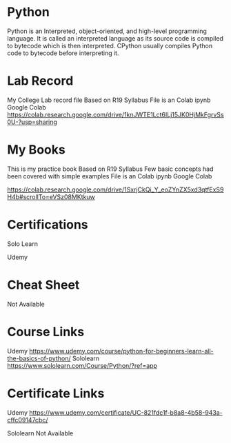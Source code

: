 # Python

Python is an Interpreted, object-oriented, and high-level programming language. It is called an interpreted language as its source code is compiled to bytecode which is then interpreted. CPython usually compiles Python code to bytecode before interpreting it.


# Lab Record
  My College Lab record file Based on R19 Syllabus
  File is an Colab ipynb
  Google Colab
  https://colab.research.google.com/drive/1knJWTE1Lct6ILj15JK0HjMkFgrvSs0U-?usp=sharing
  
  
  
# My Books
This is my practice book Based on R19 Syllabus
Few basic concepts had been covered with simple examples
File is an Colab ipynb
Google Colab




  https://colab.research.google.com/drive/1SxrjCkQi_Y_eoZYnZX5xd3qtfExS9H4b#scrollTo=eVSz08MKtkuw


# Certifications

Solo Learn

Udemy

# Cheat Sheet
Not Available


# Course Links

Udemy 
https://www.udemy.com/course/python-for-beginners-learn-all-the-basics-of-python/
Sololearn
https://www.sololearn.com/Course/Python/?ref=app
# Certificate Links

Udemy
https://www.udemy.com/certificate/UC-821fdc1f-b8a8-4b58-943a-cffc09147cbc/

Sololearn 
Not Available
